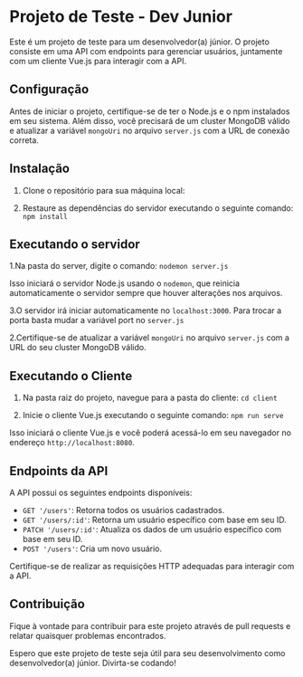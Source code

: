 # Projeto de Teste - Dev Junior

Este é um projeto de teste para um desenvolvedor(a) júnior. O projeto consiste em uma API com endpoints para gerenciar usuários, juntamente com um cliente Vue.js para interagir com a API.

## Configuração

Antes de iniciar o projeto, certifique-se de ter o Node.js e o npm instalados em seu sistema. Além disso, você precisará de um cluster MongoDB válido e atualizar a variável `mongoUri` no arquivo `server.js` com a URL de conexão correta.

## Instalação

1. Clone o repositório para sua máquina local:

2. Restaure as dependências do servidor executando o seguinte comando: `npm install`

## Executando o servidor

1.Na pasta do server, digite o comando: `nodemon server.js`

Isso iniciará o servidor Node.js usando o `nodemon`, que reinicia automaticamente o servidor sempre que houver alterações nos arquivos.

3.O servidor irá iniciar automaticamente no `localhost:3000`. Para trocar a porta basta mudar a variável port no `server.js`

2.Certifique-se de atualizar a variável `mongoUri` no arquivo `server.js` com a URL do seu cluster MongoDB válido.

## Executando o Cliente

1. Na pasta raiz do projeto, navegue para a pasta do cliente: `cd client`


2. Inicie o cliente Vue.js executando o seguinte comando: `npm run serve`


Isso iniciará o cliente Vue.js e você poderá acessá-lo em seu navegador no endereço `http://localhost:8080`.

## Endpoints da API

A API possui os seguintes endpoints disponíveis:

- `GET '/users'`: Retorna todos os usuários cadastrados.
- `GET '/users/:id'`: Retorna um usuário específico com base em seu ID.
- `PATCH '/users/:id'`: Atualiza os dados de um usuário específico com base em seu ID.
- `POST '/users'`: Cria um novo usuário.

Certifique-se de realizar as requisições HTTP adequadas para interagir com a API.

## Contribuição

Fique à vontade para contribuir para este projeto através de pull requests e relatar quaisquer problemas encontrados.

Espero que este projeto de teste seja útil para seu desenvolvimento como desenvolvedor(a) júnior. Divirta-se codando!
